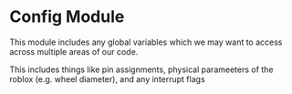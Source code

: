 # Config Module

This module includes any global variables which we may want to access across multiple areas of our code. 

This includes things like pin assignments, physical parameeters of the roblox (e.g. wheel diameter), and any interrupt flags 
